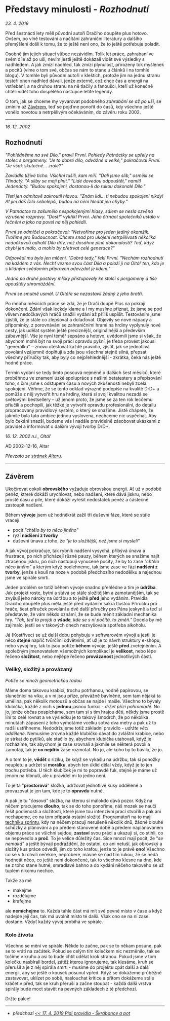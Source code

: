 # Představy minulosti - *Rozhodnutí*

*23. 4. 2019*

Před šestnácti lety měli původní autoři Dračího doupěte plus hotovo. Ovšem, po vlně testování a načítání zahraniční literatury a dalšího přemýšlení došli k tomu, že to ještě není ono, že to ještě potřebuje poladit.

Osobně jim jejich situaci vůbec nezávidím. Tolik let práce, zahrabaní ve svém díle až po uši, nevím jestli ještě dokázali vidět své výsledky s nadhledem. A jak zmizí nadhled, tak zmizí plynulost, přirozený tok myšlenek a pocitů (víme o tom své, občas se nám to stane u článků i na tomhle blogu). V tomhle byli původní autoři v kleštích, protože jim na jednu stranu testeři onen nadhled dávali, jenže externě, což chce čas a energii na vstřebání, a na druhou stranu na ně tlačily a fanoušci, kteří už konečně chtěli vidět toho dospělého nástupce letité legendy.

O tom, jak se chceme my vyvarovat podobného *zahrabání se až po uši*, se zmíním až [Závěrem](Závěrem), teď se pojďme ponořit do časů, kdy všechno ještě vonělo novotou a netrpělivým očekáváním, do závěru roku 2002.

---
*16. 12. 2002*

## Rozhodnutí

*"Pohlédněme na své Dílo," pravil První. Pohledy Patnáctky se upřely na stolec s pergameny.
	"Je to dobré dílo, odvážné a velké," pokračoval První. "Je však skutečně... zralé?"*

*Zavládlo tíživé ticho. Všichni tušili, kam míří.
"Dali jsme slib," osmělil se Třináctý. "A sliby se mají plnit."
"Lidé dovedou odpouštět," namítl Jedenáctý. "Budou spokojeni, dostanou-li do rukou dokonalé Dílo."*

*Třetí jen odmítavě zakroutil hlavou. "Znám lidi... ti nebudou spokojeni nikdy! Ať jim dáš Dílo sebelepší, budou na něm hledat jen chyby."*

*V Patnáctce to zašumělo nespokojenými hlasy, sálem se nesla ozvěna vzrušené rozpravy.
"Dost!" vykřikl První. Jeho čtrnáct společníků ustalo v řečnění a jako na povel na něj pohlédli.*

*První se odmlčel a pokračoval: "Netvoříme pro jeden jediný okamžik. Tvoříme pro Budoucnost. Chcete snad pro ukojení netrpělivosti několika nedočkavců odhalit Dílo dřív, než dosáhne plné dokonalosti? Teď, když chybí jen málo, a mohlo by přetrvat celé generace?"*

*Odpovědí mu bylo jen mlčení.
"Dobrá tedy," řekl První. "Nechám rozhodnutí na každém z vás. Nechť vezme svou část Díla a položí ji na Oltář ten, kdo je s klidným svědomím připraven odevzdat je lidem."*

*Jedna po druhé postavy mlčky přistupovaly ke stolci s pergameny a tiše opouštěly shromáždění.*

*První se smutně usmál. U Oltáře se nezastavil žádný z jeho bratří.*

Po mnoha měsících práce se zdá, že je Dračí doupě Plus na pokraji dokončení. Zdání však leckdy
    klame a i my musíme přiznat, že jsme se pod vlivem nedočkavých hráčů snažili vydání až příliš
    uspíšit. Testováním jsme zjistili, že je stále co zlepšovat a dolaďovat. Objevily se nové nápady
    a připomínky, z porovnávání se zahraničními hrami na hrdiny vyplynuly nové cesty, jak udělat
    systém ještě preciznější, originálnější a především zábavnější. Vše je nyní téměř sepsáno a
    hotovo, uvědomili jsme si však, že abychom mohli být na svoji práci opravdu pyšní, je třeba
    provést jakousi "generálku" – znovu otestovat každé pravidlo, zjistit, jak se jednotlivá
    povolání vzájemně doplňují a zda jsou všechna stejně silná, přepsat všechny příručky tak, aby
    byly co nejpřehlednější - zkrátka, čeká nás ještě hodně práce.

Termín vydání se tedy tímto posouvá nejméně o dalších šest měsíců, které proběhnou ve znamení
    úzké spolupráce s našimi betatestery a přepisování toho, s čím jsme s odstupem času a nových
    zkušeností nebyli zcela spokojeni. Věříme, že se tento odklad výrazně podepíše na kvalitě DrD+ a
    pomůže z něj vytvořit hru na hrdiny, která si svojí kvalitou nezadá se světovými bestsellery –
    už jenom proto, že jsme se za ten rok lecčemu přiučili a pochopili, jak těžké je vytvořit
    opravdu profesionální, do detailu propracovaný pravidlový systém, o který se snažíme. Jistě
    chápete, že jakmile byla tato ambice jednou vyslovena, nechceme nic uspěchat. Aby bylo čekání
    snazší, budeme vás i nadále pravidelně zásobovat ukázkami z pravidel a informovat o dalším
    vývoji tvorby DrD+.

*16. 12. 2002 n.l., Oltář*

AD 2002-12-16, Altar

*Převzato ze [stránek Altaru](https://www.altar.cz/drdplus/rozhodnuti.html).*

---

## Závěrem

Ukočírovat cokoli **obrovského** vyžaduje obrovskou energii. Ať už v podobě peněz, ktreré dokáží urychlovat, nebo nadšení, které dává jiskru, nebo prostě času a píle, které dokáží vyřešit nedostatek peněz a částečně zastoupit nadšení.

Během **vývoje** jsem už hodněkrát zažil tři duševní fáze, které se stále vracejí

- pocit *"chtělo by to něco jiného"*
- ryzí **nadšení z tvorby**
- duševní únava z toho, že *"je to složitější, než jsme si mysleli"*

A jak vývoj pokračuje, tak rybník nadšení vysychá, přibývá únava a frustrace, po nich přicházejí různé pauzy, během kterých se snažíme najít ztracenou jiskru, po nich nastupují vynucené pocity, že by to zase *"chtělo něco jiného"* a kterým když podlehneme, tak jsme zase ve fázi **nadšení z tvorby**, jenže s koulí na noze v podobě předchozího nedodělku a najednou jsme ve spirále smrti.

Jeden problém se totiž během vývoje snadno přehlédne a tím je **údržba**. Jak projekt roste, bytní a stává se stále složitějším a zamotanějším, tak se zvyšují jeho nároky na údržbu a to ještě **před** jeho vydáním. Pravidla Dračího doupěte plus měla ještě před vydáním sakra tlustou Příručku pro hráče, šest příruček povolání a dvě další příručky pro Pána jeskyně a teď si představte, že vám někdo oznámí, že se bude měnit základní mechanika hry. *"Tak, teď to projdi a **všude**, kde se s ní počítá, to změň."* Docela by mě zajímalo, jestli se v takových dnech nezvyšovala spotřeba alkoholu.

Já (Kostřivec) se už delší dobu pohybuju v softwarovém vývoji a jestli je něco **stejné** napříč tvůrčími odvětvími, ať už je to návrh struktury e-shopu, nebo vývoj hry, tak to jsou potíže **během** vývoje, ještě **před** zveřejněním.
A společným jmenovatelem všemožných komplikací je **velikost**, nebo lépe řečeno **složitost**, nebo nejlépe řečeno **provázanost** jednotlivých částí.

### Veliký, složitý a provázaný
*Potíže se množí geometrickou řadou*

Máme doma takovou krabici, trochu potrhanou, hodně papírovou, se slunečnicí na víku, a v ní jsou příze, převážně bavlněné, sem tam nějaká ta umělina, pak několik motouzů a občas se najde i mašle. Všechno to bývaly klubíčka, každé z nich s **jednou** jasnou funkcí - *držet přízi pohromadě*. No jo, jenže občas pospícháme, sem tam si s tím hrajou děti, někdy jsme prostě líní to celé rovnat a ve výsledku je to takový šmodrch, že po několika minutách zápasení z toho vymotáme vcelku sotva dva metry a pak už to radši ustřihneme.
Nedodržujeme totiž základní pravidlo - *udržte věci oddělené*. Nemusíme zrovna každé klubíčko dávat do zvláštní krabice, nebo je strkat do pytlíků, ale stačilo by, abychom klubíčka utahovali, když je rozházíme, tak abychom je zase srovnali a jakmile se některá povolí a zamotají, tak je **co nejdřív** zase rozmotat. No jo, ale koho by to bavilo, že jo.

A o tom to je, **vědět** o riziku, že když se vykašlu na údržbu, tak si ponožky neupletu a udržet si **morálku**, abych ten úklid dělal vždy, když je to jen trochu potřeba. U těch klubíček je mi to popravdě fuk, stejně je máme už jenom na blbnutí, ale u pravidel mi to jedno není.

To je ta "**prostorová**" složka, udržovat jednotlivé kusy oddělené a provazovat je jen tam, kde je to **opravdu** nutné.

A pak je tu "*časová*" složka, na kterou si málokdo dává pozor. Když na něčem pracujeme **dlouho**, tak se do toho ponoříme, náš mozek se naučí řešit podivnosti a složitosti, které jsme tou intenzívní prací stvořili a pak ani nechápeme, co na tom připadá ostatní složité. Programátoři na to mají [techniku sprintu](https://soch.cz/blog/management/agile/scrum-management/kratke-vyvojove-cykly-sprinty/), kdy na něčem pracují nerušeně několik dnů, žádné dlouhé schůzky a plánování a po předem stanovené době a předem naplánovaném objemu práce se všichni sejdou, **zastaví** svou práci a ukazují si, co stihli, co se nepovedlo a **proč**. To je velice důležitý čas. Sice mnozí mají pocit, že "*se nemaká*" a ještě bývají podráždění, že ostatní, co ani netuší, jak obrovský a složitý kus práce odvedli, jim do toho krafou, jenže to je právě **ono**! Všechno co se v tu chvíli neřekne, neprobere, mávne se nad tím rukou, že se nedá hodnotit něco, co ještě není dokončené, tak to všechno klesne na dno, kde se z toho stane hutné, smradlavé bahno a do kydání něčeho takového se už tuplem nikomu nechce.

Takže za mě
- makejme
- rozdělujme
- krafejme

ale **nemíchejme** to. Každá tahle část má mít své pevné místo v čase a když nadejde její čas, tak má uvolnit místo  té další. Však ono se na ní zase dostane. Vždyť každý vývoj probíhá ve spirále.

### Kolo života
Všechno se mění ve spirále. Někde to začne, pak se to někam posune, pak se to vrátí na začátek. Pokud se celým tím kolečkem nic nezměnilo, tak se točíme v kruhu a asi to bude chtít udělat krok stranou. Pokud jsme v tom kolečku nasbírali bordel, zátěž kterou ignorujeme, tak klesáme, kruh se přerušil a je z něj spirála smrti - musíme do projektu cpát další a další energii, aby se ještě o kousek posunul vpřed. Když se dokážeme průběžně zastavovat, uklízet po sobě, naslouchat kritice a přitom dokážeme stále kráčet v před, tak se kruh přeruší a začne stoupat - každá další vrstva spirály bude moct stavět na pevných základech z té předchozí.

Držte palce!

---
- *předchozí [<< 17. 4. 2019 Pidi pravidla - Škrábance a pot](2019-04-17-pidi_pravidla_skrabance_a_pot.md)*

